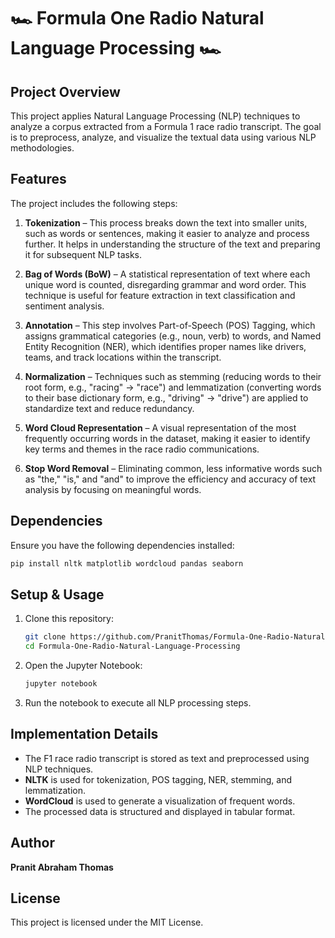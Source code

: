 # 🏎 Formula One Radio Natural Language Processing 🏎️

## Project Overview
This project applies Natural Language Processing (NLP) techniques to analyze a corpus extracted from a Formula 1 race radio transcript. The goal is to preprocess, analyze, and visualize the textual data using various NLP methodologies.

## Features
The project includes the following steps:

1. **Tokenization** – This process breaks down the text into smaller units, such as words or sentences, making it easier to analyze and process further. It helps in understanding the structure of the text and preparing it for subsequent NLP tasks.

2. **Bag of Words (BoW)** – A statistical representation of text where each unique word is counted, disregarding grammar and word order. This technique is useful for feature extraction in text classification and sentiment analysis.

3. **Annotation** – This step involves Part-of-Speech (POS) Tagging, which assigns grammatical categories (e.g., noun, verb) to words, and Named Entity Recognition (NER), which identifies proper names like drivers, teams, and track locations within the transcript.

4. **Normalization** – Techniques such as stemming (reducing words to their root form, e.g., "racing" → "race") and lemmatization (converting words to their base dictionary form, e.g., "driving" → "drive") are applied to standardize text and reduce redundancy.

5. **Word Cloud Representation** – A visual representation of the most frequently occurring words in the dataset, making it easier to identify key terms and themes in the race radio communications.

6. **Stop Word Removal** – Eliminating common, less informative words such as "the," "is," and "and" to improve the efficiency and accuracy of text analysis by focusing on meaningful words.

## Dependencies
Ensure you have the following dependencies installed:
```bash
pip install nltk matplotlib wordcloud pandas seaborn
```

## Setup & Usage
1. Clone this repository:
   ```bash
   git clone https://github.com/PranitThomas/Formula-One-Radio-Natural-Language-Processing.git
   cd Formula-One-Radio-Natural-Language-Processing
   ```
2. Open the Jupyter Notebook:
   ```bash
   jupyter notebook
   ```
3. Run the notebook to execute all NLP processing steps.

## Implementation Details
- The F1 race radio transcript is stored as text and preprocessed using NLP techniques.
- **NLTK** is used for tokenization, POS tagging, NER, stemming, and lemmatization.
- **WordCloud** is used to generate a visualization of frequent words.
- The processed data is structured and displayed in tabular format.

## Author
**Pranit Abraham Thomas**

## License
This project is licensed under the MIT License.

